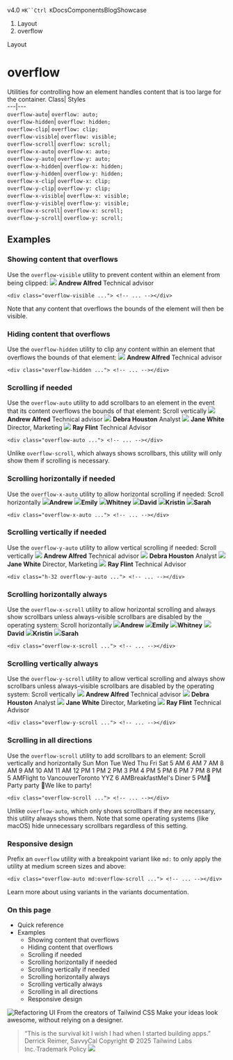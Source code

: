 v4.0
`⌘K``Ctrl K`DocsComponentsBlogShowcase
  1. Layout
  2. overflow


Layout
# overflow
Utilities for controlling how an element handles content that is too large for the container.
Class| Styles  
---|---  
`overflow-auto`| `overflow: auto;`  
`overflow-hidden`| `overflow: hidden;`  
`overflow-clip`| `overflow: clip;`  
`overflow-visible`| `overflow: visible;`  
`overflow-scroll`| `overflow: scroll;`  
`overflow-x-auto`| `overflow-x: auto;`  
`overflow-y-auto`| `overflow-y: auto;`  
`overflow-x-hidden`| `overflow-x: hidden;`  
`overflow-y-hidden`| `overflow-y: hidden;`  
`overflow-x-clip`| `overflow-x: clip;`  
`overflow-y-clip`| `overflow-y: clip;`  
`overflow-x-visible`| `overflow-x: visible;`  
`overflow-y-visible`| `overflow-y: visible;`  
`overflow-x-scroll`| `overflow-x: scroll;`  
`overflow-y-scroll`| `overflow-y: scroll;`  
## Examples
### Showing content that overflows
Use the `overflow-visible` utility to prevent content within an element from being clipped:
![](https://images.unsplash.com/photo-1501196354995-cbb51c65aaea?ixlib=rb-1.2.1&ixid=MnwxMjA3fDB8MHxwaG90by1wYWdlfHx8fGVufDB8fHx8&auto=format&fit=facearea&facepad=4&w=256&h=256&q=80)
**Andrew Alfred** Technical advisor
```
<div class="overflow-visible ..."> <!-- ... --></div>
```

Note that any content that overflows the bounds of the element will then be visible.
### Hiding content that overflows
Use the `overflow-hidden` utility to clip any content within an element that overflows the bounds of that element:
![](https://images.unsplash.com/photo-1501196354995-cbb51c65aaea?ixlib=rb-1.2.1&ixid=MnwxMjA3fDB8MHxwaG90by1wYWdlfHx8fGVufDB8fHx8&auto=format&fit=facearea&facepad=4&w=256&h=256&q=80)
**Andrew Alfred** Technical advisor
```
<div class="overflow-hidden ..."> <!-- ... --></div>
```

### Scrolling if needed
Use the `overflow-auto` utility to add scrollbars to an element in the event that its content overflows the bounds of that element:
Scroll vertically
![](https://images.unsplash.com/photo-1501196354995-cbb51c65aaea?ixlib=rb-1.2.1&ixid=MnwxMjA3fDB8MHxwaG90by1wYWdlfHx8fGVufDB8fHx8&auto=format&fit=facearea&facepad=4&w=256&h=256&q=80)
**Andrew Alfred** Technical advisor
![](https://images.unsplash.com/photo-1531123897727-8f129e1688ce?ixlib=rb-1.2.1&ixid=MnwxMjA3fDB8MHxwaG90by1wYWdlfHx8fGVufDB8fHx8&auto=format&fit=facearea&facepad=4&w=256&h=256&q=80)
**Debra Houston** Analyst
![](https://images.unsplash.com/photo-1517841905240-472988babdf9?ixlib=rb-1.2.1&ixid=MnwxMjA3fDB8MHxwaG90by1wYWdlfHx8fGVufDB8fHx8&auto=format&fit=facearea&facepad=4&w=256&h=256&q=80)
**Jane White** Director, Marketing
![](https://images.unsplash.com/photo-1531427186611-ecfd6d936c79?ixlib=rb-1.2.1&ixid=MnwxMjA3fDB8MHxwaG90by1wYWdlfHx8fGVufDB8fHx8&auto=format&fit=facearea&facepad=4&w=256&h=256&q=80)
**Ray Flint** Technical Advisor
```
<div class="overflow-auto ..."> <!-- ... --></div>
```

Unlike `overflow-scroll`, which always shows scrollbars, this utility will only show them if scrolling is necessary.
### Scrolling horizontally if needed
Use the `overflow-x-auto` utility to allow horizontal scrolling if needed:
Scroll horizontally
![](https://images.unsplash.com/photo-1501196354995-cbb51c65aaea?ixlib=rb-1.2.1&ixid=MnwxMjA3fDB8MHxwaG90by1wYWdlfHx8fGVufDB8fHx8&auto=format&fit=facearea&facepad=4&w=256&h=256&q=80)**Andrew**
![](https://images.unsplash.com/photo-1494790108377-be9c29b29330?ixlib=rb-1.2.1&ixid=MnwxMjA3fDB8MHxwaG90by1wYWdlfHx8fGVufDB8fHx8&auto=format&fit=facearea&facepad=4&w=256&h=256&q=80)**Emily**
![](https://images.unsplash.com/photo-1502685104226-ee32379fefbe?ixlib=rb-1.2.1&ixid=MnwxMjA3fDB8MHxwaG90by1wYWdlfHx8fGVufDB8fHx8&auto=format&fit=facearea&facepad=4&w=256&h=256&q=80)**Whitney**
![](https://images.unsplash.com/photo-1519345182560-3f2917c472ef?ixlib=rb-1.2.1&ixid=MnwxMjA3fDB8MHxwaG90by1wYWdlfHx8fGVufDB8fHx8&auto=format&fit=facearea&facepad=4&w=256&h=256&q=80)**David**
![](https://images.unsplash.com/photo-1438761681033-6461ffad8d80?ixlib=rb-1.2.1&ixid=MnwxMjA3fDB8MHxwaG90by1wYWdlfHx8fGVufDB8fHx8&auto=format&fit=facearea&facepad=4&w=256&h=256&q=80)**Kristin**
![](https://images.unsplash.com/photo-1605405748313-a416a1b84491?ixlib=rb-1.2.1&ixid=MnwxMjA3fDB8MHxwaG90by1wYWdlfHx8fGVufDB8fHx8&auto=format&fit=facearea&facepad=4&w=256&h=256&q=80)**Sarah**
```
<div class="overflow-x-auto ..."> <!-- ... --></div>
```

### Scrolling vertically if needed
Use the `overflow-y-auto` utility to allow vertical scrolling if needed:
Scroll vertically
![](https://images.unsplash.com/photo-1501196354995-cbb51c65aaea?ixlib=rb-1.2.1&ixid=MnwxMjA3fDB8MHxwaG90by1wYWdlfHx8fGVufDB8fHx8&auto=format&fit=facearea&facepad=4&w=256&h=256&q=80)
**Andrew Alfred** Technical advisor
![](https://images.unsplash.com/photo-1531123897727-8f129e1688ce?ixlib=rb-1.2.1&ixid=MnwxMjA3fDB8MHxwaG90by1wYWdlfHx8fGVufDB8fHx8&auto=format&fit=facearea&facepad=4&w=256&h=256&q=80)
**Debra Houston** Analyst
![](https://images.unsplash.com/photo-1517841905240-472988babdf9?ixlib=rb-1.2.1&ixid=MnwxMjA3fDB8MHxwaG90by1wYWdlfHx8fGVufDB8fHx8&auto=format&fit=facearea&facepad=4&w=256&h=256&q=80)
**Jane White** Director, Marketing
![](https://images.unsplash.com/photo-1531427186611-ecfd6d936c79?ixlib=rb-1.2.1&ixid=MnwxMjA3fDB8MHxwaG90by1wYWdlfHx8fGVufDB8fHx8&auto=format&fit=facearea&facepad=4&w=256&h=256&q=80)
**Ray Flint** Technical Advisor
```
<div class="h-32 overflow-y-auto ..."> <!-- ... --></div>
```

### Scrolling horizontally always
Use the `overflow-x-scroll` utility to allow horizontal scrolling and always show scrollbars unless always-visible scrollbars are disabled by the operating system:
Scroll horizontally
![](https://images.unsplash.com/photo-1501196354995-cbb51c65aaea?ixlib=rb-1.2.1&ixid=MnwxMjA3fDB8MHxwaG90by1wYWdlfHx8fGVufDB8fHx8&auto=format&fit=facearea&facepad=4&w=256&h=256&q=80)**Andrew**
![](https://images.unsplash.com/photo-1494790108377-be9c29b29330?ixlib=rb-1.2.1&ixid=MnwxMjA3fDB8MHxwaG90by1wYWdlfHx8fGVufDB8fHx8&auto=format&fit=facearea&facepad=4&w=256&h=256&q=80)**Emily**
![](https://images.unsplash.com/photo-1502685104226-ee32379fefbe?ixlib=rb-1.2.1&ixid=MnwxMjA3fDB8MHxwaG90by1wYWdlfHx8fGVufDB8fHx8&auto=format&fit=facearea&facepad=4&w=256&h=256&q=80)**Whitney**
![](https://images.unsplash.com/photo-1519345182560-3f2917c472ef?ixlib=rb-1.2.1&ixid=MnwxMjA3fDB8MHxwaG90by1wYWdlfHx8fGVufDB8fHx8&auto=format&fit=facearea&facepad=4&w=256&h=256&q=80)**David**
![](https://images.unsplash.com/photo-1438761681033-6461ffad8d80?ixlib=rb-1.2.1&ixid=MnwxMjA3fDB8MHxwaG90by1wYWdlfHx8fGVufDB8fHx8&auto=format&fit=facearea&facepad=4&w=256&h=256&q=80)**Kristin**
![](https://images.unsplash.com/photo-1605405748313-a416a1b84491?ixlib=rb-1.2.1&ixid=MnwxMjA3fDB8MHxwaG90by1wYWdlfHx8fGVufDB8fHx8&auto=format&fit=facearea&facepad=4&w=256&h=256&q=80)**Sarah**
```
<div class="overflow-x-scroll ..."> <!-- ... --></div>
```

### Scrolling vertically always
Use the `overflow-y-scroll` utility to allow vertical scrolling and always show scrollbars unless always-visible scrollbars are disabled by the operating system:
Scroll vertically
![](https://images.unsplash.com/photo-1501196354995-cbb51c65aaea?ixlib=rb-1.2.1&ixid=MnwxMjA3fDB8MHxwaG90by1wYWdlfHx8fGVufDB8fHx8&auto=format&fit=facearea&facepad=4&w=256&h=256&q=80)
**Andrew Alfred** Technical advisor
![](https://images.unsplash.com/photo-1531123897727-8f129e1688ce?ixlib=rb-1.2.1&ixid=MnwxMjA3fDB8MHxwaG90by1wYWdlfHx8fGVufDB8fHx8&auto=format&fit=facearea&facepad=4&w=256&h=256&q=80)
**Debra Houston** Analyst
![](https://images.unsplash.com/photo-1517841905240-472988babdf9?ixlib=rb-1.2.1&ixid=MnwxMjA3fDB8MHxwaG90by1wYWdlfHx8fGVufDB8fHx8&auto=format&fit=facearea&facepad=4&w=256&h=256&q=80)
**Jane White** Director, Marketing
![](https://images.unsplash.com/photo-1531427186611-ecfd6d936c79?ixlib=rb-1.2.1&ixid=MnwxMjA3fDB8MHxwaG90by1wYWdlfHx8fGVufDB8fHx8&auto=format&fit=facearea&facepad=4&w=256&h=256&q=80)
**Ray Flint** Technical Advisor
```
<div class="overflow-y-scroll ..."> <!-- ... --></div>
```

### Scrolling in all directions
Use the `overflow-scroll` utility to add scrollbars to an element:
Scroll vertically and horizontally
Sun
Mon
Tue
Wed
Thu
Fri
Sat
5 AM
6 AM
7 AM
8 AM
9 AM
10 AM
11 AM
12 PM
1 PM
2 PM
3 PM
4 PM
5 PM
6 PM
7 PM
8 PM
5 AMFlight to VancouverToronto YYZ
6 AMBreakfastMel's Diner
5 PM🎉 Party party 🎉We like to party!
```
<div class="overflow-scroll ..."> <!-- ... --></div>
```

Unlike `overflow-auto`, which only shows scrollbars if they are necessary, this utility always shows them. Note that some operating systems (like macOS) hide unnecessary scrollbars regardless of this setting.
### Responsive design
Prefix an `overflow` utility with a breakpoint variant like `md:` to only apply the utility at medium screen sizes and above:
```
<div class="overflow-auto md:overflow-scroll ..."> <!-- ... --></div>
```

Learn more about using variants in the variants documentation.
### On this page
  * Quick reference
  * Examples
    * Showing content that overflows
    * Hiding content that overflows
    * Scrolling if needed
    * Scrolling horizontally if needed
    * Scrolling vertically if needed
    * Scrolling horizontally always
    * Scrolling vertically always
    * Scrolling in all directions
    * Responsive design


![Refactoring UI](https://tailwindcss.com/_next/image?url=%2F_next%2Fstatic%2Fmedia%2Fbook-promo.27d91093.png&w=256&q=75)
From the creators of Tailwind CSS
Make your ideas look awesome, without relying on a designer.
> “This is the survival kit I wish I had when I started building apps.”
> Derrick Reimer, SavvyCal
Copyright © 2025 Tailwind Labs Inc.·Trademark Policy
![](https://cdn.usefathom.com/?h=https%3A%2F%2Ftailwindcss.com&p=%2Fdocs%2Foverflow&r=&sid=PMFMDJGK&qs=%7B%7D&cid=73123914)
